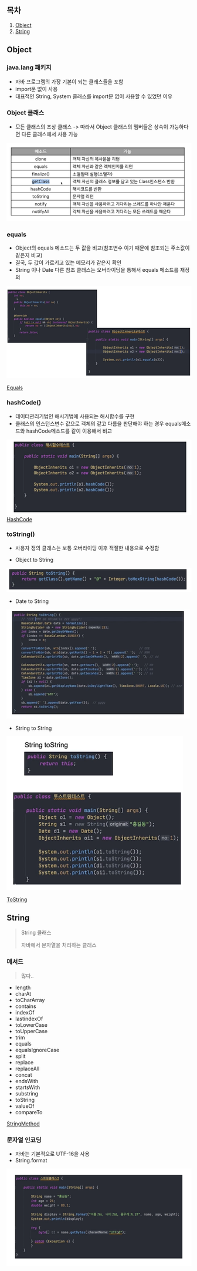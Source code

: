 ## 목차
1. [Object](#object)
2. [String](#string)

## Object 

### java.lang 패키지
- 자바 프로그램의 가장 기본이 되는 클래스들을 포함
- import문 없이 사용
- 대표적인 String, System 클래스를 import문 없이 사용할 수 있었던 이유

### Object 클래스
- 모든 클래스의 조상 클래스 -> 따라서 Object 클래스의 멤버들은 상속이 가능하다면 다른 클래스에서 사용 가능

![](img/2022-05-02-05-11-27.png)

### equals
- Object의 equals 메소드는 두 값을 비교(참조변수 이기 때문에 참조되는 주소값이 같은지 비교)
- 결국, 두 값이 가르키고 있는 메모리가 같은지 확인
- String 이나 Date 다른 참조 클래스는 오버라이딩을 통해서 equals 메소드를 재정의

![](img/2022-05-02-05-12-46.png)

[Equals](object/exam01/EqualSample.java)

### hashCode()
- 데이터관리기법인 해시기법에 사용되는 해시함수를 구현
- 클래스의 인스턴스변수 값으로 객체의 같고 다름을 판단해야 하는 경우 equals메소드와 hashCode메소드를 같이 이용해서 비교

![](img/2022-05-02-05-27-54.png)
[HashCode](object/exam01/HashSample.java)

### toString()
- 사용자 정의 클래스는 보통 오버라이딩 이후 적절한 내용으로 수정함

- Object to String

![](img/2022-05-02-05-29-22.png)

- Date to String

![](img/2022-05-02-05-29-35.png)

- String to String

![](img/2022-05-02-05-29-50.png)

[ToString](object/exam01/ToStringSample.java)


## String

> String 클래스
>
> 자바에서 문자열을 처리하는 클래스

### 메서드
> 많다..

- length
- charAt
- toCharArray
- contains
- indexOf
- lastindexOf
- toLowerCase
- toUpperCase
- trim
- equals
- equalsIgnoreCase
- split
- replace
- replaceAll
- concat
- endsWith
- startsWith
- substring
- toString
- valueOf
- compareTo

[StringMethod](object/exam03/StringTest.java)

### 문자열 인코딩
- 자바는 기본적으로 UTF-16을 사용
- String.format

![](img/2022-05-05-06-05-38.png)